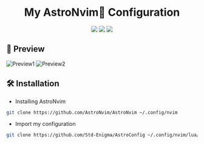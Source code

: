 <h1 align="center">My AstroNvim🚀 Configuration</h1>

<div align="center">
<img src="https://img.shields.io/github/last-commit/kabinspace/AstroNvim_user?style=for-the-badge&logo=github&color=a6da95&logoColor=D9E0EE&labelColor=302D41"/>
<img src="https://img.shields.io/github/repo-size/kabinspace/AstroNvim_user?style=for-the-badge&logo=dropbox&color=7dc4e4&logoColor=D9E0EE&labelColor=302D41"/>
<img src="https://img.shields.io/github/license/kabinspace/AstroNvim_user?style=for-the-badge&logo=powerpages&color=cba6f7&logoColor=D9E0EE&labelColor=302D41"/>
</div>

## 🌟 Preview

![Preview1](https://github.com/Std-Enigma/AstroConfig/master/.github/overview.png)
![Preview2](https://github.com/Std-Enigma/AstroConfig/master/.github/vertsplit.png)

## 🛠 Installation

- Installing AstroNvim

```sh
git clone https://github.com/AstroNvim/AstroNvim ~/.config/nvim
```

- Import my configuration

```sh
git clone https://github.com/Std-Enigma/AstroConfig ~/.config/nvim/lua/user
```
